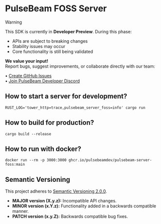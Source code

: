 # PulseBeam FOSS Server

> [!WARNING]
> This SDK is currently in **Developer Preview**. During this phase:
> - APIs are subject to breaking changes
> - Stability issues may occur
> - Core functionality is still being validated
>
> **We value your input!**  
> Report bugs, suggest improvements, or collaborate directly with our team:
> 
> • [Create GitHub Issues](https://github.com/PulseBeamDev/pulsebeam-server-foss/issues)  
> • [Join PulseBeam Developer Discord](https://discord.gg/Bhd3t9afuB)  

## How to start a server for development?

`RUST_LOG='tower_http=trace,pulsebeam_server_foss=info' cargo run`

## How to build for production?

`cargo build --release`

## How to run with docker?

`docker run --rm -p 3000:3000 ghcr.io/pulsebeamdev/pulsebeam-server-foss:main`


## Semantic Versioning

This project adheres to [Semantic Versioning 2.0.0](https://semver.org/).

* **MAJOR version (X.y.z):** Incompatible API changes.
* **MINOR version (x.Y.z):** Functionality added in a backwards compatible manner.
* **PATCH version (x.y.Z):** Backwards compatible bug fixes.
